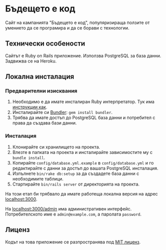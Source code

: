 # Бъдещето е код

Сайт на кампанията "Бъдещето е код", популяризираща ползите от умението да се програмира и да се борави с технологии.

## Технически особености

Сайтът е Ruby on Rails приложение. Използва PostgreSQL за база данни. Задвижва се на Heroku.

## Локална инсталация

### Предварителни изисквания

1. Необходимо е да имате инсталиран Ruby интерпретатор. Тук има [инструкции как](http://2014.fmi.ruby.bg/topics/1).
2. Инсталирайте си [Bundler](http://bundler.io/): `gem install bundler`.
3. Трябва да имате достъп до PostgreSQL база данни и потребител с права да създава бази данни.

### Инсталация

1. Клонирайте си хранилището на проекта.
2. Влезте в папката на проекта и инсталирайте зависимостите му с `bundle install`.
3. Копирайте `config/database.yml.example` в `config/database.yml` и го редактирайте с данни за достъп до вашата PostgreSQL инсталация.
4. Изпълнете `bin/rake db:setup` за да създадете база данни с необходимите таблици.
5. Стартирайте `bin/rails server` от директорията на проекта.

На този етап би трябвало да имате работеща локална версия на адрес [localhost:3000](http://localhost:3000).

На [localhost:3000/admin](http://localhost:3000/admin) има административен интерфейс. Потребителското име е `admin@example.com`, а паролата `password`.

## Лиценз

Кодът на това приложение се разпространява под [MIT лиценз](LICENSE.txt).
